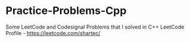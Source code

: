 # Practice-Problems-Cpp
Some LeetCode and Codesignal Problems that I solved in C++
LeetCode Profile - 
https://leetcode.com/shartec/


